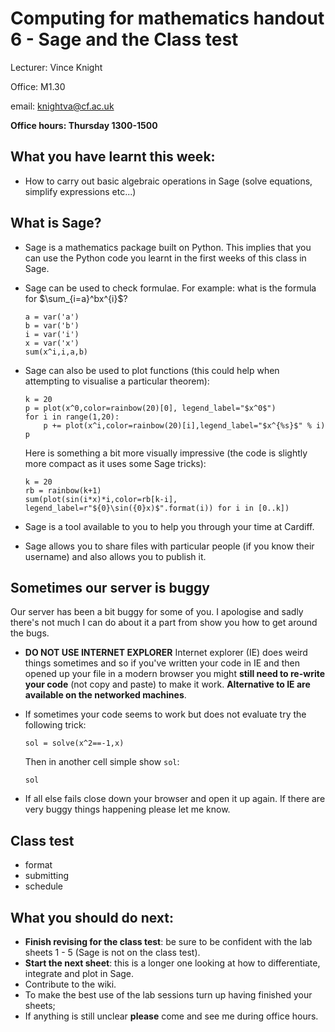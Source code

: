 # Computing for mathematics handout 6 - Sage and the Class test

Lecturer: Vince Knight

Office: M1.30

email: knightva@cf.ac.uk

**Office hours: Thursday 1300-1500**

## What you have learnt this week:

- How to carry out basic algebraic operations in Sage (solve equations, simplify expressions etc...)

## What is Sage?

- Sage is a mathematics package built on Python. This implies that you can use the Python code you learnt in the first weeks of this class in Sage.
- Sage can be used to check formulae. For example: what is the formula for $\sum_{i=a}^bx^{i}$?

    ~~~{.python}
    a = var('a')
    b = var('b')
    i = var('i')
    x = var('x')
    sum(x^i,i,a,b)
    ~~~

- Sage can also be used to plot functions (this could help when attempting to visualise a particular theorem):

    ~~~{.python}
    k = 20
    p = plot(x^0,color=rainbow(20)[0], legend_label="$x^0$")
    for i in range(1,20):
        p += plot(x^i,color=rainbow(20)[i],legend_label="$x^{%s}$" % i)
    p
    ~~~

    Here is something a bit more visually impressive (the code is slightly more compact as it uses some Sage tricks):

    ~~~{.python}
    k = 20
    rb = rainbow(k+1)
    sum(plot(sin(i*x)*i,color=rb[k-i], legend_label=r"${0}\sin({0}x)$".format(i)) for i in [0..k])
    ~~~

- Sage is a tool available to you to help you through your time at Cardiff.
- Sage allows you to share files with particular people (if you know their username) and also allows you to publish it.

## Sometimes our server is buggy

Our server has been a bit buggy for some of you. I apologise and sadly there's not much I can do about it a part from show you how to get around the bugs.

- **DO NOT USE INTERNET EXPLORER** Internet explorer (IE) does weird things sometimes and so if you've written your code in IE and then opened up your file in a modern browser you might **still need to re-write your code** (not copy and paste) to make it work. **Alternative to IE are available on the networked machines**.
- If sometimes your code seems to work but does not evaluate try the following trick:

    ~~~{.python}
    sol = solve(x^2==-1,x)
    ~~~

    Then in another cell simple show `sol`:

    ~~~{.python}
    sol
    ~~~

- If all else fails close down your browser and open it up again. If there are very buggy things happening please let me know.

## Class test

- format
- submitting
- schedule

## What you should do next:

- **Finish revising for the class test**: be sure to be confident with the lab sheets 1 - 5 (Sage is not on the class test).
- **Start the next sheet**: this is a longer one looking at how to differentiate, integrate and plot in Sage.
- Contribute to the wiki.
- To make the best use of the lab sessions turn up having finished your sheets;
- If anything is still unclear **please** come and see me during office hours.
